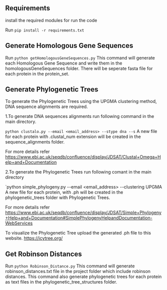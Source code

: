 ## Requirements

install the required modules for run the code

Run `pip install -r requirements.txt`

## Generate Homologous Gene Sequences

Run `python getHomologousGeneSequences.py` 
This command will generate each Homologous Gene Sequence and write them in the homologousGeneSequences folder.
There will be seperate fasta file for each protein in the protein_set.

## Generate Phylogenetic Trees
To generate the Phylogenetic Trees using the UPGMA clustering method, DNA sequence alignments are required.

1.To generate DNA sequences alignments run following command in the main directory. 

`python clustalo.py --email <email_address> --stype dna --s`
A new file for each protein with .clustal_num extension will be created in the sequence_alignments folder.

For more details refer https://www.ebi.ac.uk/seqdb/confluence/display/JDSAT/Clustal+Omega+Help+and+Documentation

2.To generate the Phylogenetic Trees run following comant in the main directory

`python simple_phylogeny.py --email <email_address> --clustering UPGMA
A new file for each protein, with .ph will be created in the phylogenetic_trees folder with Phylogenetic Trees.

For more details refer https://www.ebi.ac.uk/seqdb/confluence/display/JDSAT/Simple+Phylogeny+Help+and+Documentation#SimplePhylogenyHelpandDocumentation-WebServices

To visualize the Phylogenetic Tree upload the generated .ph file to this website. https://icytree.org/

## Get Robinson Distances

Run `python Robinson_Distance.py` 
This command will generate robinson_distances.txt file in the project folder which include robinson distances. This command also generate phylogenetic trees for each protein as text files in the phylogenetic_tree_structures folder.

